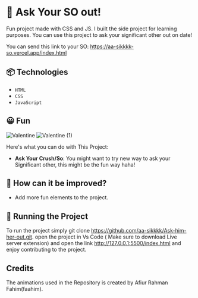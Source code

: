# 🤍 Ask Your SO out!

Fun project made with CSS and JS. I built the side project for learning purposes. You can use this project to ask your significant other out on date!

You can send this link to your SO: https://aa-sikkkk-so.vercel.app/index.html

## 📦 Technologies

- `HTML`
- `CSS`
- `JavaScript`

## 😀 Fun
![Valentine](https://github.com/aa-sikkkk/Ask-him-her-out/assets/152005759/11ba3a34-c221-423c-a94b-057064cf7542)
![Valentine (1)](https://github.com/aa-sikkkk/Ask-him-her-out/assets/152005759/7f030a48-808d-498a-9b3b-743b26eabcd1)


Here's what you can do with This Project:

- **Ask Your Crush/So**: You might want to try new way to ask your Significant other, this might be the fun way haha!


## 💭 How can it be improved?

- Add more fun elements to the project.

## 🚦 Running the Project
To run the project simply git clone https://github.com/aa-sikkkk/Ask-him-her-out.git.
open the project in Vs Code ( Make sure to download Live server extension)
and open the link http://127.0.0.1:5500/index.html and enjoy contributing to the project.

## Credits 
The animations used in the Repository is created by Afiur Rahman Fahim(faahim).
